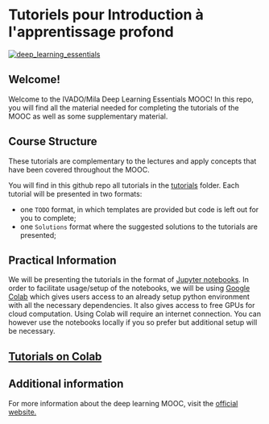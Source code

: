# Tutoriels pour Introduction à l'apprentissage profond

[![deep_learning_essentials](https://user-images.githubusercontent.com/18450628/75366274-7e8c2180-588c-11ea-82a0-55e9494ffdfc.png)
](https://www.edx.org/course/deep-learning-essentials)

## Welcome!

Welcome to the IVADO/Mila Deep Learning Essentials MOOC! In this repo, you will find all the material needed for completing the tutorials of the MOOC as well as some supplementary material.

## Course Structure

These tutorials are complementary to the lectures and apply concepts that have been covered throughout the MOOC.

You will find in this github repo all tutorials in the [tutorials](https://github.com/Cours-EDUlib/IVADO-DL101/tree/master/tutorials) folder. Each tutorial will be presented in two formats:

* one `TODO` format, in which templates are provided but code is left out for you to complete;
* one `Solutions` format where the suggested solutions to the tutorials are presented;

## Practical Information

We will be presenting the tutorials in the format of [Jupyter notebooks](http://jupyter.org/). In order to facilitate usage/setup of the notebooks, we will be using [Google Colab](https://colab.research.google.com/github/Cours-EDUlib/IVADO-DL101/) which gives users access to an already setup python environment with all the necessary dependencies. It also gives access to free GPUs for cloud computation. Using Colab will require an internet connection. You can however use the notebooks locally if you so prefer but additional setup will be necessary.

## [Tutorials on Colab](https://colab.research.google.com/github/Cours-EDUlib/IVADO-DL101/)

## Additional information

For more information about the deep learning MOOC, visit the [official website.](https://www.edx.org/course/deep-learning-essentials)
